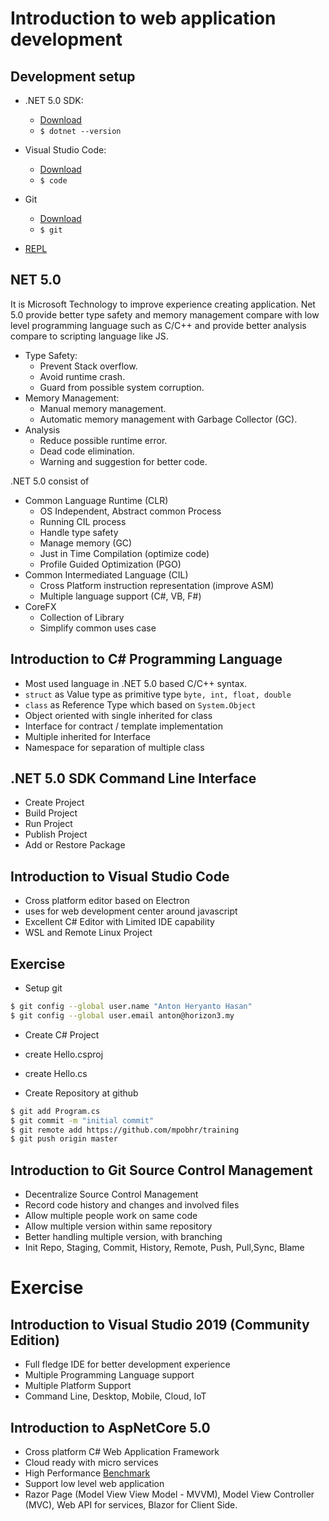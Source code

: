 # Introduction to web application development

## Development setup
* .NET 5.0 SDK:
    * [Download](https://dotnet.microsoft.com/download)
    * `$ dotnet --version`
    
* Visual Studio Code:
    * [Download](https://code.visualstudio.com/download)
    * `$ code `
* Git 
    * [Download](https://git-scm.com/)
    * `$ git`
* [REPL](https://sharplab.io)
    

## NET 5.0
It is Microsoft Technology to improve experience creating application. Net 5.0 provide better type safety and memory management compare with low level programming language such as C/C++ and provide better analysis compare to scripting language like JS.
* Type Safety:
    * Prevent Stack overflow.
    * Avoid runtime crash.
    * Guard from possible system corruption.
* Memory Management:
    * Manual memory management.
    * Automatic memory management with Garbage Collector (GC).
* Analysis
    * Reduce possible runtime error.
    * Dead code elimination.
    * Warning and suggestion for better code.

.NET 5.0 consist of 
* Common Language Runtime (CLR)
    * OS Independent, Abstract common Process
    * Running CIL process
    * Handle type safety
    * Manage memory (GC)
    * Just in Time Compilation (optimize code)
    * Profile Guided Optimization (PGO)
* Common Intermediated Language (CIL)
    * Cross Platform instruction representation (improve ASM)
    * Multiple language support (C#, VB, F#)
* CoreFX
    * Collection of Library 
    * Simplify common uses case

## Introduction to C# Programming Language 
* Most used language in .NET 5.0 based C/C++ syntax.
* `struct` as Value type as primitive type `byte, int, float, double`
* `class` as Reference Type which based on `System.Object`
* Object oriented with single inherited for class
* Interface for contract / template implementation
* Multiple inherited for Interface
* Namespace for separation of multiple class

## .NET 5.0 SDK Command Line Interface
* Create Project
* Build Project
* Run Project
* Publish Project
* Add or Restore Package

## Introduction to Visual Studio Code
* Cross platform editor based on Electron
* uses for web development center around javascript
* Excellent C# Editor with Limited IDE capability
* WSL and Remote Linux Project

## Exercise
* Setup git
```sh
$ git config --global user.name "Anton Heryanto Hasan"
$ git config --global user.email anton@horizon3.my
```
* Create C# Project
* create Hello.csproj
* create Hello.cs

* Create Repository at github
```sh
$ git add Program.cs
$ git commit -m "initial commit"
$ git remote add https://github.com/mpobhr/training
$ git push origin master
```

## Introduction to Git Source Control Management
* Decentralize Source Control Management
* Record code history and changes and involved files
* Allow multiple people work on same code
* Allow multiple version within same repository
* Better handling multiple version, with branching
* Init Repo, Staging, Commit, History, Remote, Push, Pull,Sync, Blame

# Exercise 


## Introduction to Visual Studio 2019 (Community Edition)
* Full fledge IDE for better development experience
* Multiple Programming Language support
* Multiple Platform Support
* Command Line, Desktop, Mobile, Cloud, IoT

## Introduction to AspNetCore 5.0
* Cross platform C# Web Application Framework
* Cloud ready with micro services
* High Performance [Benchmark](https://www.techempower.com/benchmarks/#section=data-r19&hw=ph&test=plaintext)
* Support low level web application
* Razor Page (Model View View Model - MVVM), Model View Controller (MVC), Web API for services, Blazor for Client Side.
